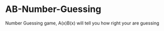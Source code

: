 AB-Number-Guessing
==================

Number Guessing game, A(x)B(x) will tell you how right your are guessing 